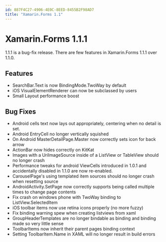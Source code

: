 ```yaml
---
id: 887F4C27-4906-4E0C-8EED-8455B2F98AD7
title: "Xamarin.Forms 1.1"
---
```


# Xamarin.Forms 1.1.1

1.1.1 is a bug-fix release. There are few features in Xamarin.Forms 1.1.1 over 1.1.0.

## Features

- SearchBar.Text is now BindingMode.TwoWay by default
- iOS VisualElementRenderer can now be subclassed by users
- Small Layout performance boost

## Bug Fixes

- Android cells text now lays out appropriately, centering when no detail is set.
- Android EntryCell no longer vertically squished
- On Android MasterDetailPage.Master now correctly sets icon for back arrow
- ActionBar now hides correctly on KitKat
- Images with a UriImageSource inside of a ListView or TableView should no longer crash
- Performance tweaks for android ViewCells introduced in 1.0.1 and accidentally disabled in 1.1.0 are now re-enabled.
- CarouselPage's using templated item sources should no longer crash when resetting source
- AndroidActivity.SetPage now correctly supports being called multiple times to change page contents
- Fix crash on windows phone with TwoWay binding to ListView.SelectedItem
- iOS toolbar items now use retina icons properly (no more fuzzy)
- Fix binding warning spew when creating listviews from xaml
- GroupHeaderTemplates are no longer bindable as binding and binding made so very little sense
- ToolbarItems now inherit their parent pages binding context
- Setting ToolbarItem.Name in XAML will no longer result in build errors

